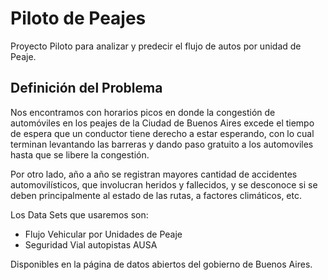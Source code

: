 # Piloto de Peajes
Proyecto Piloto para analizar y predecir el flujo de autos por unidad de Peaje.

## Definición del Problema

Nos encontramos con horarios picos en donde la congestión de automóviles en los 
peajes de la Ciudad de Buenos Aires excede el tiempo de espera que un conductor 
tiene derecho a estar esperando, con lo cual terminan levantando las barreras y 
dando paso gratuito a los automoviles hasta que se libere la congestión. 

Por otro lado, año a año se registran mayores cantidad de accidentes 
automovilísticos, que involucran heridos y fallecidos, y se desconoce si se 
deben principalmente al estado de las rutas, a factores climáticos, etc. 

Los Data Sets que usaremos son:
 - Flujo Vehicular por Unidades de Peaje 
 - Seguridad Vial autopistas AUSA 

Disponibles en la página de datos abiertos del gobierno de Buenos Aires.
